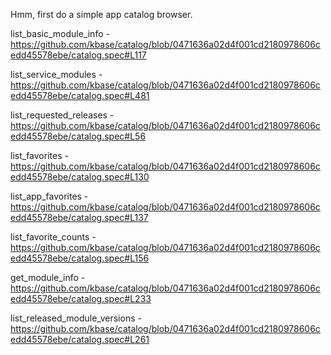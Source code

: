 Hmm, first do a simple app catalog browser.

list_basic_module_info -
https://github.com/kbase/catalog/blob/0471636a02d4f001cd2180978606cedd45578ebe/catalog.spec#L117

list_service_modules -
https://github.com/kbase/catalog/blob/0471636a02d4f001cd2180978606cedd45578ebe/catalog.spec#L481

list_requested_releases -
https://github.com/kbase/catalog/blob/0471636a02d4f001cd2180978606cedd45578ebe/catalog.spec#L56

list_favorites -
https://github.com/kbase/catalog/blob/0471636a02d4f001cd2180978606cedd45578ebe/catalog.spec#L130

list_app_favorites -
https://github.com/kbase/catalog/blob/0471636a02d4f001cd2180978606cedd45578ebe/catalog.spec#L137

list_favorite_counts -
https://github.com/kbase/catalog/blob/0471636a02d4f001cd2180978606cedd45578ebe/catalog.spec#L156

get_module_info -
https://github.com/kbase/catalog/blob/0471636a02d4f001cd2180978606cedd45578ebe/catalog.spec#L233

list_released_module_versions -
https://github.com/kbase/catalog/blob/0471636a02d4f001cd2180978606cedd45578ebe/catalog.spec#L261
